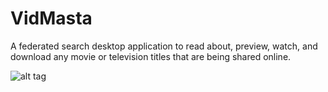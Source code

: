 VidMasta
========

A federated search desktop application to read about, preview, watch, and download any movie or television titles that are being shared online.

![alt tag](https://sites.google.com/site/algwares/files/vidMasta.jpg)